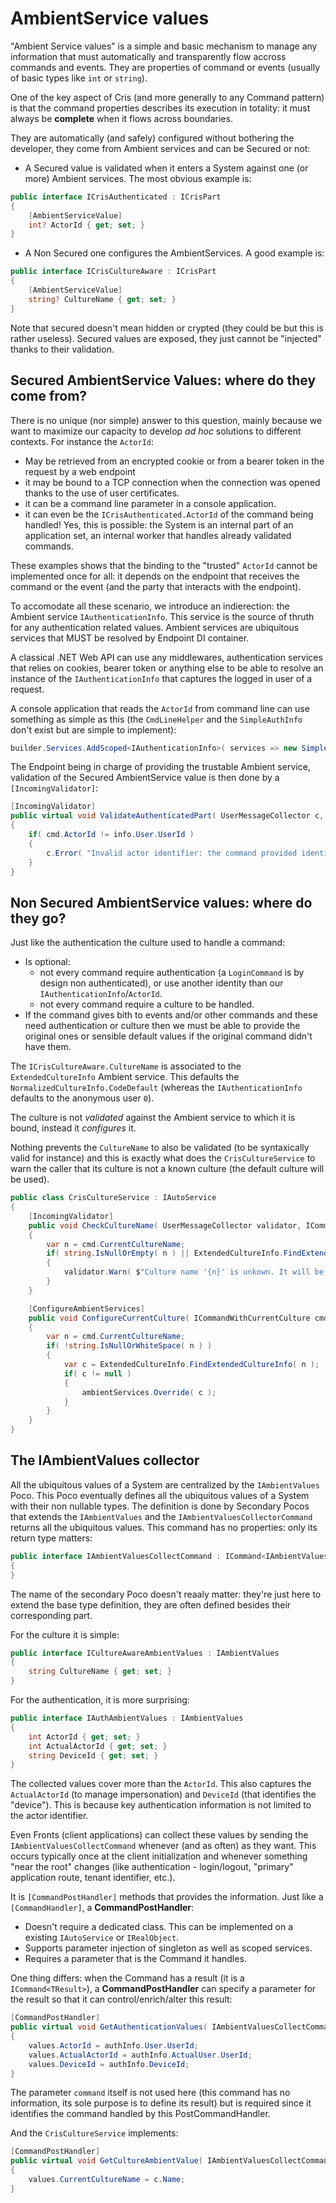 # AmbientService values

"Ambient Service values" is a simple and basic mechanism to manage any information that must
automatically and transparently flow accross commands and events. They are properties of
command or events (usually of basic types like `int` or `string`).

One of the key aspect of Cris (and more generally to any Command pattern) is that the command
properties describes its execution in totality: it must always be **complete** when it flows
across boundaries.

They are automatically (and safely) configured without bothering the developer, they come from Ambient services
and can be Secured or not:
- A Secured value is validated when it enters a System against one (or more) Ambient services.
  The most obvious example is:

```csharp
public interface ICrisAuthenticated : ICrisPart
{
    [AmbientServiceValue]
    int? ActorId { get; set; }
}
```

- A Non Secured one configures the AmbientServices. A good example is:
```csharp
public interface ICrisCultureAware : ICrisPart
{
    [AmbientServiceValue]
    string? CultureName { get; set; }
}
```

Note that secured doesn't mean hidden or crypted (they could be but this is rather useless). Secured values are
exposed, they just cannot be "injected" thanks to their validation.

## Secured AmbientService Values: where do they come from?

There is no unique (nor simple) answer to this question, mainly because we want to maximize our capacity to
develop _ad hoc_ solutions to different contexts. For instance the `ActorId`:
- May be retrieved from an encrypted cookie or from a bearer token in the request by a web endpoint
- it may be bound to a TCP connection when the connection was opened thanks to the use of user certificates.
- it can be a command line parameter in a console application. 
- it can even be the `ICrisAuthenticated.ActorId` of the command being handled!
  Yes, this is possible: the System is an internal part of an application set, an internal worker that handles
  already validated commands.

These examples shows that the binding to the "trusted" `ActorId` cannot be implemented once for all: it depends
on the endpoint that receives the command or the event (and the party that interacts with the endpoint).

To accomodate all these scenario, we introduce an indierection: the Ambient service `IAuthenticationInfo`.
This service is the source of thruth for any authentication related values. Ambient services are ubiquitous
services that MUST be resolved by Endpoint DI container.

A classical .NET Web API can use any middlewares, authentication services that relies on cookies, bearer token
or anything else to be able to resolve an instance of the `IAuthenticationInfo` that captures the logged in user
of a request.

A console application that reads the `ActorId` from command line can use something as simple as this (the
`CmdLineHelper` and the `SimpleAuthInfo` don't exist but are simple to implement):

```csharp
builder.Services.AddScoped<IAuthenticationInfo>( services => new SimpleAuthInfo( CmdLineHelper.Get<int>( "ActorId" ) );
```

The Endpoint being in charge of providing the trustable Ambient service, validation of the Secured AmbientService value
is then done by a `[IncomingValidator]`:
```csharp
[IncomingValidator]
public virtual void ValidateAuthenticatedPart( UserMessageCollector c, ICrisAuthenticated cmd, IAuthenticationInfo info )
{
    if( cmd.ActorId != info.User.UserId )
    {
        c.Error( "Invalid actor identifier: the command provided identifier doesn't match the current authentication." );
    }
}
```

## Non Secured AmbientService values: where do they go?

Just like the authentication the culture used to handle a command:
- Is optional:
  - not every command require authentication (a `LoginCommand` is by design non authenticated),
    or use another identity than our `IAuthenticationInfo`/`ActorId`.
  - not every command require a culture to be handled.
- If the command gives bith to events and/or other commands and these need authentication or culture
  then we must be able to provide the original ones or sensible default values if the original command
  didn't have them.

The `ICrisCultureAware.CultureName` is associated to the `ExtendedCultureInfo` Ambient service. This defaults
the `NormalizedCultureInfo.CodeDefault` (whereas the `IAuthenticationInfo` defaults to the anonymous user `0`).

The culture is not _validated_ against the Ambient service to which it is bound, instead it _configures_ it.

Nothing prevents the `CultureName` to also be validated (to be syntaxically valid for instance) and this is
exactly what does the `CrisCultureService` to warn the caller that its culture is not a known culture (the
default culture will be used).

```csharp
public class CrisCultureService : IAutoService
{
    [IncomingValidator]
    public void CheckCultureName( UserMessageCollector validator, ICommandWithCurrentCulture cmd )
    {
        var n = cmd.CurrentCultureName;
        if( string.IsNullOrEmpty( n ) || ExtendedCultureInfo.FindExtendedCultureInfo( n ) == null )
        {
            validator.Warn( $"Culture name '{n}' is unkown. It will be ignored." );
        }
    }

    [ConfigureAmbientServices]
    public void ConfigureCurrentCulture( ICommandWithCurrentCulture cmd, AmbientServiceHub ambientServices )
    {
        var n = cmd.CurrentCultureName;
        if( !string.IsNullOrWhiteSpace( n ) )
        {
            var c = ExtendedCultureInfo.FindExtendedCultureInfo( n );
            if( c != null )
            {
                ambientServices.Override( c );
            }
        }
    }
}
```

## The IAmbientValues collector

All the ubiquitous values of a System are centralized by the `IAmbientValues` Poco.
This Poco eventually defines all the ubiquitous values of a System with their non nullable types.
The definition is done by Secondary Pocos that extends the `IAmbientValues` and the
`IAmbientValuesCollectorCommand` returns all the ubiquitous values. This command has no properties:
only its return type matters:
```csharp
public interface IAmbientValuesCollectCommand : ICommand<IAmbientValues>
{
}
```

The name of the secondary Poco doesn't reaaly matter: they're just here to extend the base type definition,
they are often defined besides their corresponding part.

For the culture it is simple:
```csharp
public interface ICultureAwareAmbientValues : IAmbientValues
{
    string CultureName { get; set; }
}
```
For the authentication, it is more surprising:

```csharp
public interface IAuthAmbientValues : IAmbientValues
{
    int ActorId { get; set; }
    int ActualActorId { get; set; }
    string DeviceId { get; set; }
}
```
The collected values cover more than the `ActorId`. This also captures the `ActualActorId` (to manage impersonation)
and `DeviceId` (that identifies the "device"). This is because key authentication information is not limited to the
actor identifier.

Even Fronts (client applications) can collect these values by sending the `IAmbientValuesCollectCommand`
whenever (and as often) as they want. This occurs typically once at the client initialization and whenever
something "near the root" changes (like authentication - login/logout, "primary" application route, tenant identifier, etc.).

It is `[CommandPostHandler]` methods that provides the information. 
Just like a `[CommandHandler]`, a **CommandPostHandler**:
- Doesn't require a dedicated class. This can be implemented on a existing `IAutoService` or `IRealObject`.
- Supports parameter injection of singleton as well as scoped services.
- Requires a parameter that is the Command it handles.

One thing differs: when the Command has a result (it is a `ICommand<TResult>`), a **CommandPostHandler** can specify
a parameter for the result so that it can control/enrich/alter this result:

```csharp
[CommandPostHandler]
public virtual void GetAuthenticationValues( IAmbientValuesCollectCommand command, IAuthenticationInfo authInfo, IAuthAmbientValues values )
{
    values.ActorId = authInfo.User.UserId;
    values.ActualActorId = authInfo.ActualUser.UserId;
    values.DeviceId = authInfo.DeviceId;
}
```

The parameter `command` itself is not used here (this command has no information, its sole purpose is to define its result) but
is required since it identifies the command handled by this PostCommandHandler.

And the `CrisCultureService` implements:

```csharp
[CommandPostHandler]
public virtual void GetCultureAmbientValue( IAmbientValuesCollectCommand cmd, ExtendedCultureInfo c, ICultureAmbientValues values )
{
    values.CurrentCultureName = c.Name;
}
```
